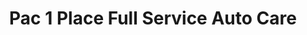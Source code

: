 ---
title: "Pac 1 Place Full Service Auto Care"
url: /federal-way/pac-1-place-full-service-auto-care/
shop: Autowerkstatt
---